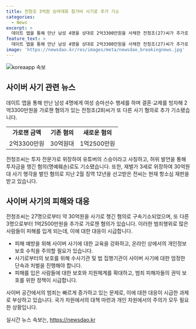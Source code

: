 ```yaml
---
title: 전청조 3억원 승마대회 참가비 사기로 추가 기소
categories:
  - News
excerpt: >
  데이트 앱을 통해 만난 남성 4명을 상대로 2억3300만원을 사채한 전청조(27)씨가 추가로 사기 혐의로 기소됐다. 전씨는 재벌가 자제로 위장하여 30억원대 사기를 저질렀으며, 누구에게는 투자 전문가로 위장하고 또 다른 사람에게는 유튜버 스승이라고 속여 약 1억2500만원을 훔쳤다. 또한, 여성 승마선수로 위장하여 데이트를 통해 2억3300만원을 사채한 혐의도 있다. 현재 전씨는 다수의 혐의로 구속기소돼 재판을 받고 있다.
feature_text: >
  데이트 앱을 통해 만난 남성 4명을 상대로 2억3300만원을 사채한 전청조(27)씨가 추가로 사기 혐의로 기소됐다. 전씨는 재벌가 자제로 위장하여 30억원대 사기를 저질렀으며, 누구에게는 투자 전문가로 위장하고 또 다른 사람에게는 유튜버 스승이라고 속여 약 1억2500만원을 훔쳤다. 또한, 여성 승마선수로 위장하여 데이트를 통해 2억3300만원을 사채한 혐의도 있다. 현재 전씨는 다수의 혐의로 구속기소돼 재판을 받고 있다.
image: 'https://newsdao.kr/res/images/meta/newsdao_breakingnews.jpg'
---
```


<p><img src="https://newsdao.kr/res/images/meta/newsdao_breakingnews.jpg" alt="koreaapp 속보" /></p>

<h2 data-ke-size="size26">사이버 사기 관련 뉴스</h2>

<p data-ke-size="size16">데이트 앱을 통해 만난 남성 4명에게 여성 승마선수 행세를 하며 결혼·교제를 빙자해 2억3300만원을 가로챈 혐의가 있는 전청조(28)씨가 또 다른 사기 혐의로 추가 기소됐습니다.</p>

<table>
  <tr>
    <td style="text-align: center; height: 17px;"><b>가로챈 금액</b></td>
    <td style="text-align: center; height: 17px;"><b>기존 혐의</b></td>
    <td style="text-align: center; height: 17px;"><b>새로운 혐의</b></td>
  </tr>
  <tr>
    <td style="text-align: center; height: 17px;">2억3300만원</td>
    <td style="text-align: center; height: 17px;">30억원대</td>
    <td style="text-align: center; height: 17px;">1억2500만원</td>
  </tr>
</table>

<p data-ke-size="size16">전청조씨는 투자 전문가로 위장하여 유튜버의 스승이라고 사칭하고, 허위 발언을 통해 투자금을 챙긴 혐의(명예훼손)로도 기소됐습니다. 또한, 재벌가 3세로 위장하여 30억원대 사기 행각을 벌인 혐의로 지난 2월 징역 12년을 선고받은 전씨는 현재 항소심 재판을 받고 있습니다.</p>

<h2 data-ke-size="size26">사이버 사기의 피해와 대응</h2>

<p data-ke-size="size16">전청조씨는 27명으로부터 약 30억원을 사기로 챙긴 혐의로 구속기소되었으며, 또 다른 3명으로부터 1억2500만원을 추가로 가로챈 혐의가 있습니다. 이러한 범죄행위로 많은 사람들이 피해를 입게 되는데, 이에 대한 대응이 시급합니다.</p>

<ul>
  <li>피해 예방을 위해 사이버 사기에 대한 교육을 강화하고, 온라인 상에서의 개인정보 보호 수칙을 주의할 필요가 있습니다.</li>
  <li>사기로부터의 보호를 위해 수사기관 및 법 집행기관이 사이버 사기에 대한 엄정한 단속과 처벌을 진행해야 합니다.</li>
  <li>피해를 입은 사람들에 대한 보호와 지원체계를 확대하고, 범죄 피해자들의 권익 보호를 위한 정책이 시급합니다.</li>
</ul>

<p data-ke-size="size16">사이버 공간에서의 범죄는 빠르게 증가하고 있는 문제로, 이에 대한 대응이 시급한 과제로 부상하고 있습니다. 국가 차원에서의 대책 마련과 개인 차원에서의 주의가 모두 필요한 상황입니다.</p>
실시간 뉴스 속보는, <a href="https://newsdao.kr" rel="dofollow">https://newsdao.kr</a>



